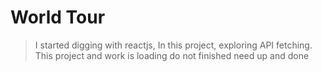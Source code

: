 # World Tour

> I started digging with reactjs, In this project, exploring API fetching. 
This project
> and work is loading do not finished need up
and done 
